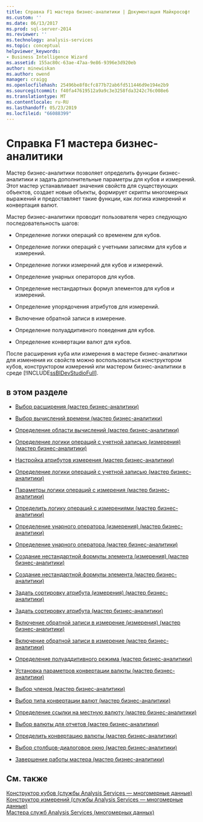 ```yaml
---
title: Справка F1 мастера бизнес-аналитики | Документация Майкрософт
ms.custom: ''
ms.date: 06/13/2017
ms.prod: sql-server-2014
ms.reviewer: ''
ms.technology: analysis-services
ms.topic: conceptual
helpviewer_keywords:
- Business Intelligence Wizard
ms.assetid: 155ac80c-63ae-47aa-9e86-9396e3d920eb
author: minewiskan
ms.author: owend
manager: craigg
ms.openlocfilehash: 25496be8f8cfc877b72ab6fd511446d9e194e2b9
ms.sourcegitcommit: f40fa47619512a9a9c3e3258fda3242c76c008e6
ms.translationtype: MT
ms.contentlocale: ru-RU
ms.lasthandoff: 05/23/2019
ms.locfileid: "66088399"
---
```

# <a name="business-intelligence-wizard-f1-help"></a>Справка F1 мастера бизнес-аналитики
  Мастер бизнес-аналитики позволяет определить функции бизнес-аналитики и задать дополнительные параметры для кубов и измерений. Этот мастер устанавливает значения свойств для существующих объектов, создает новые объекты, формирует скрипты многомерных выражений и предоставляет такие функции, как логика измерений и конвертация валют.  
  
 Мастер бизнес-аналитики проводит пользователя через следующую последовательность шагов:  
  
-   Определение логики операций со временем для кубов.  
  
-   Определение логики операций с учетными записями для кубов и измерений.  
  
-   Определение логики измерений для кубов и измерений.  
  
-   Определение унарных операторов для кубов.  
  
-   Определение нестандартных формул элементов для кубов и измерений.  
  
-   Определение упорядочения атрибутов для измерений.  
  
-   Включение обратной записи в измерение.  
  
-   Определение полуаддитивного поведения для кубов.  
  
-   Определение конвертации валют для кубов.  
  
 После расширения куба или измерения в мастере бизнес-аналитики для изменения их свойств можно воспользоваться конструктором кубов, конструктором измерений или мастером бизнес-аналитики в среде [!INCLUDE[ssBIDevStudioFull](../includes/ssbidevstudiofull-md.md)].  
  
## <a name="in-this-section"></a>в этом разделе  
  
-   [Выбор расширения &#40;мастер бизнес-аналитики&#41;](choose-enhancement-business-intelligence-wizard.md)  
  
-   [Выбор вычислений времени &#40;мастер бизнес-аналитики&#41;](choose-time-calculations-business-intelligence-wizard.md)  
  
-   [Определение области вычислений &#40;мастер бизнес-аналитики&#41;](define-scope-of-calculations-business-intelligence-wizard.md)  
  
-   [Определение логики операций с учетной записью &#40;измерения&#41; &#40;мастер бизнес-аналитики&#41;](define-account-intelligence-dimension-business-intelligence-wizard.md)  
  
-   [Настройка атрибутов измерения &#40;мастер бизнес-аналитики&#41;](configure-dimension-attributes-business-intelligence-wizard.md)  
  
-   [Определение логики операций с учетной записью &#40;мастер бизнес-аналитики&#41;](define-account-intelligence-business-intelligence-wizard.md)  
  
-   [Параметры логики операций с измерения &#40;мастер бизнес-аналитики&#41;](set-dimension-intelligence-options-business-intelligence-wizard.md)  
  
-   [Определить логику операций с измерениями &#40;мастер бизнес-аналитики&#41;](define-dimension-intelligence-business-intelligence-wizard.md)  
  
-   [Определение унарного оператора &#40;измерения&#41; &#40;мастер бизнес-аналитики&#41;](specify-a-unary-operator-dimension-business-intelligence-wizard.md)  
  
-   [Определение унарного оператора &#40;мастер бизнес-аналитики&#41;](specify-a-unary-operator-business-intelligence-wizard.md)  
  
-   [Создание нестандартной формулы элемента &#40;измерения&#41; &#40;мастер бизнес-аналитики&#41;](create-a-custom-member-formula-dimension-business-intelligence-wizard.md)  
  
-   [Создание нестандартной формулы элемента &#40;мастер бизнес-аналитики&#41;](create-a-custom-member-formula-business-intelligence-wizard.md)  
  
-   [Задать сортировку атрибута &#40;измерения&#41; &#40;мастер бизнес-аналитики&#41;](specify-attribute-ordering-dimension-business-intelligence-wizard.md)  
  
-   [Задать сортировку атрибута &#40;мастер бизнес-аналитики&#41;](specify-attribute-ordering-business-intelligence-wizard.md)  
  
-   [Включение обратной записи в измерение &#40;измерения&#41; &#40;мастер бизнес-аналитики&#41;](enable-dimension-writeback-dimension-business-intelligence-wizard.md)  
  
-   [Включение обратной записи в измерение &#40;мастер бизнес-аналитики&#41;](enable-dimension-writeback-business-intelligence-wizard.md)  
  
-   [Определение полуаддитивного режима &#40;мастер бизнес-аналитики&#41;](define-semiadditive-behavior-business-intelligence-wizard.md)  
  
-   [Установка параметров конвертации валюты &#40;мастер бизнес-аналитики&#41;](set-currency-conversion-options-business-intelligence-wizard.md)  
  
-   [Выбор членов &#40;мастер бизнес-аналитики&#41;](select-members-business-intelligence-wizard.md)  
  
-   [Выбор типа конвертации валют &#40;мастер бизнес-аналитики&#41;](select-conversion-type-business-intelligence-wizard.md)  
  
-   [Определение ссылки на местную валюту &#40;мастер бизнес-аналитики&#41;](define-local-currency-reference-business-intelligence-wizard.md)  
  
-   [Выбор валюты для отчетов &#40;мастер бизнес-аналитики&#41;](specify-reporting-currencies-business-intelligence-wizard.md)  
  
-   [Определить конвертацию валюты &#40;мастер бизнес-аналитики&#41;](define-currency-conversion-business-intelligence-wizard.md)  
  
-   [Выбор столбцов-диалоговое окно &#40;мастер бизнес-аналитики&#41;](select-a-column-dialog-box-business-intelligence-wizard.md)  
  
-   [Завершение работы мастера &#40;мастер бизнес-аналитики&#41;](completing-the-wizard-business-intelligence-wizard.md)  
  
## <a name="see-also"></a>См. также  
 [Конструктор кубов &#40;службы Analysis Services — многомерные данные&#41;](cube-designer-analysis-services-multidimensional-data.md)   
 [Конструктор измерений &#40;службы Analysis Services — многомерные данные&#41;](dimension-designer-analysis-services-multidimensional-data.md)   
 [Мастера служб Analysis Services &#40;многомерных данных&#41;](analysis-services-wizards-multidimensional-data.md)  
  
  
